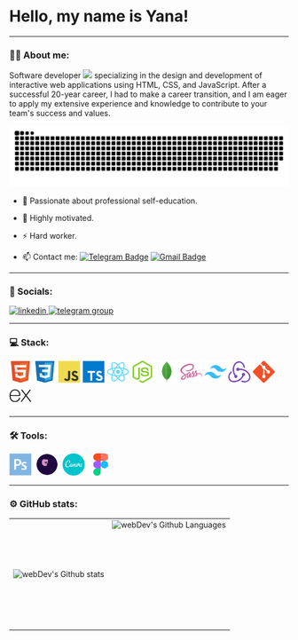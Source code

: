 
# Hello, my name is Yana!

---

### :man_technologist: About me:

Software developer <img src="https://media.giphy.com/media/WUlplcMpOCEmTGBtBW/giphy.gif" width="30px"> specializing in the design and development of interactive web applications using HTML, CSS, and JavaScript.
After a successful 20-year career, I had to make a career transition, and I am eager to apply my extensive experience and knowledge to contribute to your team's success and values.

<p align="center">
 <img width="600" src="./snak.svg" alt="snake"/>
</p>

- :telescope: Passionate about professional self-education.

- :seedling: Highly motivated.

- :zap: Hard worker.

- :mailbox: Contact me: [![Telegram Badge](https://img.shields.io/badge/-yaburdakova-blue?style=flat&logo=Telegram&logoColor=white)](https://t.me/yaburdakova) [![Gmail Badge](https://img.shields.io/badge/-Gmail-red?style=flat&logo=Gmail&logoColor=white)](mailto:burdakovacom@gmail.com)

---

### 🤝 Socials:

  <div id="badges">
    <a href="https://www.linkedin.com/in/yana-burdakova/" target="_blank">
      <img src="https://cdn-icons-png.flaticon.com/512/2504/2504799.png" width="40" height="40" alt="linkedin" />
    </a>
    <a href="https://t.me/yaburdakova" target="_blank">
      <img src="https://cdn-icons-png.flaticon.com/512/2111/2111646.png" width="40" height="40" alt="telegram group" />
    </a>
  </div>

---

### 💻 Stack:

<div>

  <img src="https://github.com/devicons/devicon/blob/master/icons/html5/html5-original.svg" title="html5" alt="html5" width="40" height="40"/>
  <img src="https://github.com/devicons/devicon/blob/master/icons/css3/css3-original.svg" title="css" alt="css" width="40" height="40"/>
  <img src="https://github.com/devicons/devicon/blob/master/icons/javascript/javascript-original.svg" title="javascript" alt="javascript" width="40" height="40"/>
  <img src="https://github.com/devicons/devicon/blob/master/icons/typescript/typescript-original.svg" title="typescript" alt="typescript" width="40" height="40"/>
  <img src="https://github.com/devicons/devicon/blob/master/icons/react/react-original.svg" title="reactjs" alt="reactjs" width="40" height="40"/>
  <img src="https://github.com/devicons/devicon/blob/master/icons/nodejs/nodejs-original.svg" title="nodejs" alt="nodejs" width="40" height="40"/>
  <img src="https://github.com/devicons/devicon/blob/master/icons/mongodb/mongodb-original.svg" title="mongodb" alt="mongodb" width="40" height="40"/>
  <img src="https://github.com/devicons/devicon/blob/master/icons/sass/sass-original.svg" title="sass/scss" alt="sass/scss" width="40" height="40"/>
  <img src="https://github.com/devicons/devicon/blob/master/icons/tailwindcss/tailwindcss-plain.svg" title="tailwinds" alt="tailwinds" width="40" height="40"/>
  <img src="https://github.com/devicons/devicon/blob/master/icons/redux/redux-original.svg" title="redux" alt="redux" width="40" height="40"/>
  <img src="https://github.com/devicons/devicon/blob/master/icons/git/git-original.svg" title="git" alt="git" width="40" height="40"/>
  <img src="https://github.com/devicons/devicon/blob/master/icons/express/express-original.svg" title="express" alt="express" width="40" height="40"/>
</div>

---

### 🛠 Tools:

<div>
  <img src="https://github.com/devicons/devicon/blob/master/icons/photoshop/photoshop-plain.svg" title="photoshop" alt="photoshop" width="40" height="40"/>&nbsp;
    <img src="https://github.com/devicons/devicon/blob/master/icons/aftereffects/aftereffects-original.svg" title="aftereffects" alt="aftereffects" width="40" height="40"/>&nbsp;
  <img src="https://github.com/devicons/devicon/blob/master/icons/canva/canva-original.svg" title="canva" alt="canva" width="40" height="40"/>&nbsp;
  <img src="https://github.com/devicons/devicon/blob/master/icons/figma/figma-original.svg" title="figma" alt="figma" width="40" height="40"/>&nbsp;
</div>

---




### ⚙️ GitHub stats:

<table>
  <tr>
    <td>
      <img align="left" src="http://github-readme-streak-stats.herokuapp.com/?user=yburdakova&theme=dark&background=000000" alt="webDev's Github stats" />
    </td>
    <td>
      <img height="195px" align="right" alt="webDev's Github Languages" src="https://github-readme-stats-sigma-five.vercel.app/api/top-langs/?username=yburdakova&layout=compact&theme=vision-friendly-dark" />
    </td>
  </tr>
</table>


